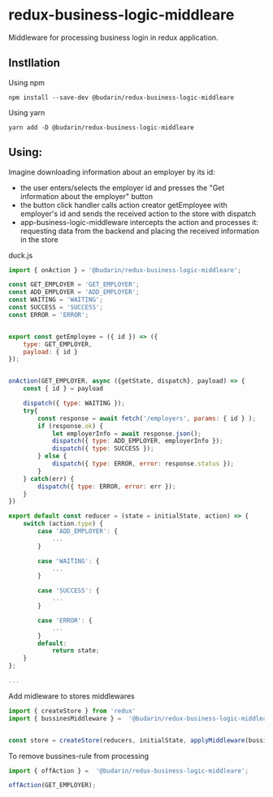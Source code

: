 # redux-business-logic-middleare

Middleware for processing business login in redux application.

## Instllation

Using npm

```shell
npm install --save-dev @budarin/redux-business-logic-middleare
```

Using yarn

```shell
yarn add -D @budarin/redux-business-logic-middleare
```

## Using:

Imagine downloading information about an employer by its id: 
- the user enters/selects the employer id and presses the "Get information about the employer" button
- the button click handler calls action creator getEmployee with employer's id and sends the received action to the store with dispatch
- app-business-logic-middleware intercepts the action and processes it: requesting data from the backend and placing the received information in the store

duck.js

```js
import { onAction } = '@budarin/redux-business-logic-middleare';

const GET_EMPLOYER = 'GET_EMPLOYER';
const ADD_EMPLOYER = 'ADD_EMPLOYER';
const WAITING = 'WAITING';
const SUCCESS = 'SUCCESS';
const ERROR = 'ERROR';


export const getEmployee = ({ id }) => ({
    type: GET_EMPLOYER,
    payload: { id }
});


onAction(GET_EMPLOYER, async ({getState, dispatch}, payload) => {
    const { id } = payload

    dispatch({ type: WAITING });
    try{
        const response = await fetch('/employers', params: { id } );
        if (response.ok) {
            let employerInfo = await response.json();
            dispatch({ type: ADD_EMPLOYER, employerInfo });
            dispatch({ type: SUCCESS });
        } else {
            dispatch({ type: ERROR, error: response.status });
        }
    } catch(err) {
        dispatch({ type: ERROR, error: err });
    }
})

export default const reducer = (state = initialState, action) => {
    switch (action.type) {
        case 'ADD_EMPLOYER': {
            ...
        }

        case 'WAITING': {
            ...
        }

        case 'SUCCESS': {
            ...
        }

        case 'ERROR': {
            ...
        }
        default:
            return state;
    }
};

...
```

Add midleware to stores middlewares

```js
import { createStore } from 'redux'
import { bussinesMiddleware } =  '@budarin/redux-business-logic-middleare';


const store = createStore(reducers, initialState, applyMiddleware(bussinesMiddleware));
```

To remove bussines-rule from processing

```js
import { offAction } =  '@budarin/redux-business-logic-middleare';

offAction(GET_EMPLOYER);
```